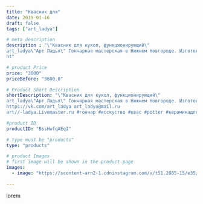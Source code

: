 ```yaml
---
title: "Квасник для"
date: 2019-01-16
draft: false
tags: ["art_ladya"]

# meta description
description : "\"Квасник для кукол, функционирующий\" 
art_ladya\"Арт Ладья\" Гончарная мастерская в Нижнем Новгороде. Изготовление керамики и мастер//-классы по обучению. 
ht"

# product Price
price: "3000"
priceBefore: "3600.0"

# Product Short Description
shortDescription: "\"Квасник для кукол, функционирующий\" 
art_ladya\"Арт Ладья\" Гончарная мастерская в Нижнем Новгороде. Изготовление керамики и мастер//-классы по обучению. 
https://vk.com/art_ladya art_ladya@mail.ru 
art//-ladya.Livemaster.ru #гончар #исскуство #квас #potter #керамикадляинтерьера #керамикаручнаяработа #гончарнаямастерская #керамиканазаказ #handmade #посудаизглины #керамика #русскаякерамика #артладья #эксклюзивнаякерамика #painter #dishes #decor #ceramicar #claygoods #jointeddoll #earthenware #ceramic #design #кухля #magic #dishesfordolls #ceramicart #квасник #clay #авторскаякерамика"

#product ID
productID: "BssHwfqAEqI"

# type must be "products"
type: "products"

# product Images
# first image will be shown in the product page
images:
  - image: "https://scontent-arn2-1.cdninstagram.com/v/t51.2885-15/e35/47692362_379501589294209_6358144453313357027_n.jpg?tp=1&_nc_ht=scontent-arn2-1.cdninstagram.com&_nc_cat=101&_nc_ohc=KloZARvjVeoAX9sP9Rl&ccb=7-4&oh=3b40a48b5873e2099215e2a1a92c63a5&oe=608432F5&_nc_sid=86f79a&ig_cache_key=MTk1Nzk3NDA1Njg1MDQ0Mjg4OA%3D%3D.2-ccb7-4"

---
```

lorem
